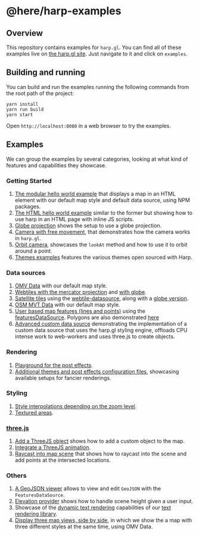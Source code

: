 # @here/harp-examples

## Overview

This repository contains examples for `harp.gl`.
You can find all of these examples live on [the harp.gl site](https://www.harp.gl/). Just navigate to it and click on `examples`.

## Building and running

You can build and run the examples running the following commands from the root path of the project:

```shell
yarn install
yarn run build
yarn start
```

Open `http://localhost:8080` in a web browser to try the examples.

## Examples

We can group the examples by several categories, looking at what kind of features and capabilities they showcase.

### Getting Started

1. [The modular hello world example](https://www.harp.gl/docs/master/examples/#getting-started_hello-world_npm.html) that displays a map in an HTML element with our default map style and default data source, using NPM packages.
1. [The HTML hello world example](https://www.harp.gl/docs/master/examples/#getting-started_hello-world_js-bundle.html) similar to the former but showing how to use harp in an HTML page with inline JS scripts.
1. [Globe projection](https://www.harp.gl/docs/master/examples/#getting-started_globe-projection.html) shows the setup to use a globe projection.
1. [Camera with free movement](https://www.harp.gl/docs/master/examples/#getting-started_free-camera.html), that demonstrates how the camera works in `harp.gl`.
1. [Orbit camera](https://www.harp.gl/docs/master/examples/#getting-started_orbiting-view.html), showcases the `lookAt` method and how to use it to orbit around a point.
1. [Themes examples](https://www.harp.gl/docs/master/examples/#getting-started_open-sourced-themes.html) features the various themes open sourced with Harp.

### Data sources

1. [OMV Data](https://www.harp.gl/docs/master/examples/#getting-started_hello-world_npm.html) with our default map style.
1. [Webtiles with the mercator projection](https://www.harp.gl/docs/master/examples/#datasource_webtile.html) and [with globe](https://www.harp.gl/docs/master/examples/#datasource_webtile_globe.html).
1. [Satellite tiles](https://www.harp.gl/docs/master/examples/#datasource_satellite-tile.html) using the [webtile-datasource](https://github.com/heremaps/harp.gl/blob/master/%40here/harp-webtile-datasource/README.md), along with a [globe version](https://www.harp.gl/docs/master/examples/#datasource_satellite-tile_globe.html).
1. [OSM MVT Data](https://www.harp.gl/docs/master/examples/#datasource_xyzmvt.html) with our default map style.
1. [User based map features (lines and points)](https://www.harp.gl/docs/master/examples/#datasource_features_lines-and-points.html) using the [featuresDataSource](https://github.com/heremaps/harp.gl/blob/master/%40here/harp-features-datasource/README.md). Polygons are also demonstrated [here](https://www.harp.gl/docs/master/examples/#datasource_features_polygons.html)
1. [Advanced custom data source](https://www.harp.gl/docs/master/examples/#datasource_custom.html) demonstrating the implementation of a custom data source that uses the harp.gl styling engine, offloads CPU intense work to web-workers and uses three.js to create objects.

### Rendering

1. [Playground for the post effects](https://www.harp.gl/docs/master/examples/#rendering_post-effects_all.html).
1. [Additional themes and post effects configuration files](https://www.harp.gl/docs/master/examples/#rendering_post-effects_themes.html), showcasing available setups for fancier renderings.

### Styling

1. [Style interpolations depending on the zoom level](https://www.harp.gl/docs/master/examples/#styling_interpolation.html).
1. [Textured areas](https://www.harp.gl/docs/master/examples/#styling_textured-areas.html).

### [three.js](https://threejs.org/)

1. [Add a ThreeJS object](https://www.harp.gl/docs/master/examples/#threejs_add-object.html) shows how to add a custom object to the map.
1. [Integrate a ThreeJS animation](https://www.harp.gl/docs/master/examples/#threejs_animation.html).
1. [Raycast into map scene](https://www.harp.gl/docs/master/examples/#threejs_raycast.html) that shows how to raycast into the scene and add points at the intersected locations.

### Others

1. [A GeoJSON viewer](https://www.harp.gl/docs/master/examples/#geojson-viewer.html) allows to view and edit `GeoJSON` with the `FeaturesDataSource`.
1. [Elevation provider](https://www.harp.gl/docs/master/examples/#elevation-provider.html) shows how to handle scene height given a user input.
1. Showcase of the [dynamic text rendering](https://www.harp.gl/docs/master/examples/#textcanvas.html) capabilities of our [text rendering library](https://github.com/heremaps/harp.gl/blob/master/%40here/harp-text-canvas/README.md).
1. [Display three map views, side by side](https://www.harp.gl/docs/master/examples/#synchronized-views.html), in which we show the a map with three different styles at the same time, using OMV Data.

